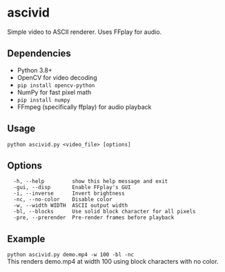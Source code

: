 # ascivid
Simple video to ASCII renderer. Uses FFplay for audio.

## Dependencies
- Python 3.8+
- OpenCV for video decoding
- ```pip install opencv-python```
- NumPy for fast pixel math
- ```pip install numpy```
- FFmpeg (specifically ffplay) for audio playback

## Usage
```python ascivid.py <video_file> [options]```

## Options
```
  -h, --help         show this help message and exit
  -gui, --disp       Enable FFplay's GUI
  -i, --inverse      Invert brightness
  -nc, --no-color    Disable color
  -w, --width WIDTH  ASCII output width
  -bl, --blocks      Use solid block character for all pixels
  -pre, --prerender  Pre-render frames before playback
```

## Example
```python ascivid.py demo.mp4 -w 100 -bl -nc```<br>
This renders demo.mp4 at width 100 using block characters with no color.
